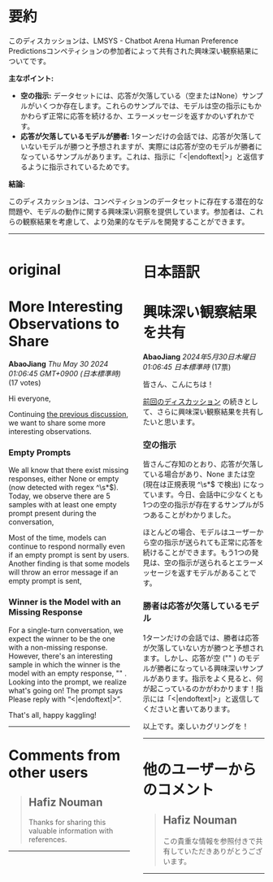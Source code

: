 # 要約 
このディスカッションは、LMSYS - Chatbot Arena Human Preference Predictionsコンペティションの参加者によって共有された興味深い観察結果についてです。

**主なポイント:**

* **空の指示:** データセットには、応答が欠落している（空またはNone）サンプルがいくつか存在します。これらのサンプルでは、モデルは空の指示にもかかわらず正常に応答を続けるか、エラーメッセージを返すかのいずれかです。
* **応答が欠落しているモデルが勝者:** 1ターンだけの会話では、応答が欠落していないモデルが勝つと予想されますが、実際には応答が空のモデルが勝者になっているサンプルがあります。これは、指示に「<|endoftext|>」と返信するように指示されているためです。

**結論:**

このディスカッションは、コンペティションのデータセットに存在する潜在的な問題や、モデルの動作に関する興味深い洞察を提供しています。参加者は、これらの観察結果を考慮して、より効果的なモデルを開発することができます。


---


<style>
.column-left{
  float: left;
  width: 47.5%;
  text-align: left;
}
.column-right{
  float: right;
  width: 47.5%;
  text-align: left;
}
.column-one{
  float: left;
  width: 100%;
  text-align: left;
}
</style>


<div class="column-left">

# original

# More Interesting Observations to Share

**AbaoJiang** *Thu May 30 2024 01:06:45 GMT+0900 (日本標準時)* (17 votes)

Hi everyone,

Continuing [the previous discussion](https://www.kaggle.com/competitions/lmsys-chatbot-arena/discussion/508200), we want to share some more interesting observations.

### Empty Prompts

We all know that there exist missing responses, either None or empty (now  detected with regex ^\s*$). Today, we observe there are 5 samples with at least one empty prompt present during the conversation,

[](https://postimg.cc/q6hgRT8P)

Most of the time, models can continue to respond normally even if an empty prompt is sent by users. Another finding is that some models will throw an error message if an empty prompt is sent,

### Winner is the Model with an Missing Response

For a single-turn conversation, we expect the winner to be the one with a non-missing response. However, there's an interesting sample in which the winner is the model with an empty response, "" . Looking into the prompt, we realize what's going on! The prompt says Please reply with “<|endoftext|>”.

[](https://postimg.cc/GB9kYHnN)

That's all, happy kaggling!



---

 # Comments from other users

> ## Hafiz Nouman
> 
> Thanks for sharing this valuable information with references.
> 
> 
> 


---



</div>
<div class="column-right">

# 日本語訳

# 興味深い観察結果を共有

**AbaoJiang** *2024年5月30日木曜日 01:06:45 日本標準時* (17票)

皆さん、こんにちは！

[前回のディスカッション](https://www.kaggle.com/competitions/lmsys-chatbot-arena/discussion/508200) の続きとして、さらに興味深い観察結果を共有したいと思います。

### 空の指示

皆さんご存知のとおり、応答が欠落している場合があり、None または空 (現在は正規表現 ^\s*$ で検出) になっています。今日、会話中に少なくとも1つの空の指示が存在するサンプルが5つあることがわかりました。

[](https://postimg.cc/q6hgRT8P)

ほとんどの場合、モデルはユーザーから空の指示が送られても正常に応答を続けることができます。もう1つの発見は、空の指示が送られるとエラーメッセージを返すモデルがあることです。

### 勝者は応答が欠落しているモデル

1ターンだけの会話では、勝者は応答が欠落していない方が勝つと予想されます。しかし、応答が空 ("" ) のモデルが勝者になっている興味深いサンプルがあります。指示をよく見ると、何が起こっているのかがわかります！指示には「<|endoftext|>」と返信してくださいと書いてあります。

[](https://postimg.cc/GB9kYHnN)

以上です。楽しいカグリングを！

---

# 他のユーザーからのコメント

> ## Hafiz Nouman
> 
> この貴重な情報を参照付きで共有していただきありがとうございます。
> 
> 
> 
--- 



</div>